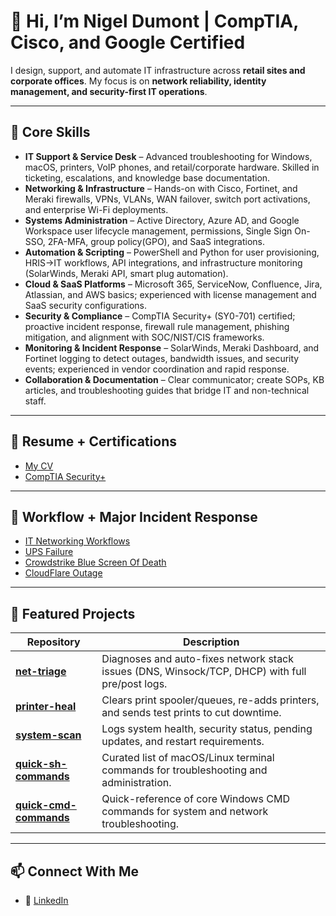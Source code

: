 # 👋 Hi, I’m Nigel Dumont | CompTIA, Cisco, and Google Certified 

I design, support, and automate IT infrastructure across **retail sites and corporate offices**. My focus is on **network reliability, identity management, and security-first IT operations**.  

---

## 🔧 Core Skills  

- **IT Support & Service Desk** – Advanced troubleshooting for Windows, macOS, printers, VoIP phones, and retail/corporate hardware. Skilled in ticketing, escalations, and knowledge base documentation.  
- **Networking & Infrastructure** – Hands-on with Cisco, Fortinet, and Meraki firewalls, VPNs, VLANs, WAN failover, switch port activations, and enterprise Wi-Fi deployments.  
- **Systems Administration** – Active Directory, Azure AD, and Google Workspace user lifecycle management, permissions, Single Sign On-SSO, 2FA-MFA, group policy(GPO), and SaaS integrations.
- **Automation & Scripting** – PowerShell and Python for user provisioning, HRIS→IT workflows, API integrations, and infrastructure monitoring (SolarWinds, Meraki API, smart plug automation).  
- **Cloud & SaaS Platforms** – Microsoft 365, ServiceNow, Confluence, Jira, Atlassian, and AWS basics; experienced with license management and SaaS security configurations.  
- **Security & Compliance** – CompTIA Security+ (SY0-701) certified; proactive incident response, firewall rule management, phishing mitigation, and alignment with SOC/NIST/CIS frameworks.  
- **Monitoring & Incident Response** – SolarWinds, Meraki Dashboard, and Fortinet logging to detect outages, bandwidth issues, and security events; experienced in vendor coordination and rapid response.  
- **Collaboration & Documentation** – Clear communicator; create SOPs, KB articles, and troubleshooting guides that bridge IT and non-technical staff.  

---

## 📝 Resume + Certifications 

- [My CV](./assets/Nigel-Dumont-Resume-2025.pdf)
- [CompTIA Security+](./assets/Security+Cert-Transcript.png)

---

## 📑 Workflow + Major Incident Response
- [IT Networking Workflows](./assets/ND_IT_Networking_Workflows.pdf)  
- [UPS Failure](./assets/Rise_West_Springfield_Internet_Outage.pdf)
- [Crowdstrike Blue Screen Of Death](./assets/CrowdStrike_Outage_Incident_Report_July_2024.pdf)
- [CloudFlare Outage](./assets/cloudflare_outage_report.pdf)

---

## 🧩 Featured Projects

| Repository | Description |
|------------|-------------|
| [**net-triage**](https://github.com/TechPro94/net-triage) | Diagnoses and auto-fixes network stack issues (DNS, Winsock/TCP, DHCP) with full pre/post logs. |
| [**printer-heal**](https://github.com/TechPro94/printer-heal) | Clears print spooler/queues, re-adds printers, and sends test prints to cut downtime. |
| [**system-scan**](https://github.com/TechPro94/system-scan) | Logs system health, security status, pending updates, and restart requirements. |
| [**quick-sh-commands**](https://github.com/TechPro94/quick-sh-commands) | Curated list of macOS/Linux terminal commands for troubleshooting and administration. |
| [**quick-cmd-commands**](https://github.com/TechPro94/quick-cmd-commands) | Quick-reference of core Windows CMD commands for system and network troubleshooting. |

---

## 📫 Connect With Me  

- 💼 [LinkedIn](https://www.linkedin.com/in/nigeldumont)
